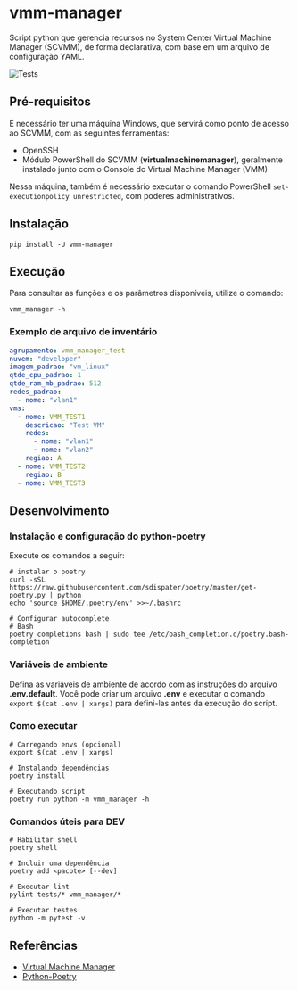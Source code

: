 # vmm-manager

Script python que gerencia recursos no System Center Virtual Machine Manager (SCVMM), de forma declarativa, com base em um arquivo de configuração YAML.

![Tests](https://github.com/MP-ES/vmm_manager/workflows/Tests/badge.svg)

## Pré-requisitos

É necessário ter uma máquina Windows, que servirá como ponto de acesso ao SCVMM, com as seguintes ferramentas:

- OpenSSH
- Módulo PowerShell do SCVMM (**virtualmachinemanager**), geralmente instalado junto com o Console do Virtual Machine Manager (VMM)
  
Nessa máquina, também é necessário executar o comando PowerShell `set-executionpolicy unrestricted`, com poderes administrativos.

## Instalação

```shell
pip install -U vmm-manager
```

## Execução

Para consultar as funções e os parâmetros disponíveis, utilize o comando:

```shell
vmm_manager -h
```

### Exemplo de arquivo de inventário

```yaml
agrupamento: vmm_manager_test
nuvem: "developer"
imagem_padrao: "vm_linux"
qtde_cpu_padrao: 1
qtde_ram_mb_padrao: 512
redes_padrao:
  - nome: "vlan1"
vms:
  - nome: VMM_TEST1
    descricao: "Test VM"
    redes:
      - nome: "vlan1"
      - nome: "vlan2"
    regiao: A
  - nome: VMM_TEST2
    regiao: B
  - nome: VMM_TEST3
```

## Desenvolvimento

### Instalação e configuração do python-poetry

Execute os comandos a seguir:

```shell
# instalar o poetry
curl -sSL https://raw.githubusercontent.com/sdispater/poetry/master/get-poetry.py | python
echo 'source $HOME/.poetry/env' >>~/.bashrc

# Configurar autocomplete
# Bash
poetry completions bash | sudo tee /etc/bash_completion.d/poetry.bash-completion
```

### Variáveis de ambiente

Defina as variáveis de ambiente de acordo com as instruções do arquivo **.env.default**. Você pode criar um arquivo **.env** e executar o comando `export $(cat .env | xargs)` para defini-las antes da execução do script.

### Como executar

```shell
# Carregando envs (opcional)
export $(cat .env | xargs)

# Instalando dependências
poetry install

# Executando script
poetry run python -m vmm_manager -h
```

### Comandos úteis para DEV

```shell
# Habilitar shell
poetry shell

# Incluir uma dependência
poetry add <pacote> [--dev]

# Executar lint
pylint tests/* vmm_manager/*

# Executar testes
python -m pytest -v
```

## Referências

- [Virtual Machine Manager](https://docs.microsoft.com/en-us/powershell/module/virtualmachinemanager/?view=systemcenter-ps-2019)
- [Python-Poetry](https://python-poetry.org/)
